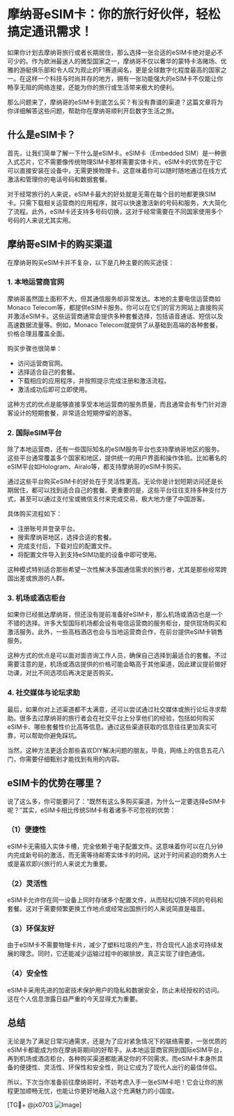 # 摩纳哥eSIM卡：你的旅行好伙伴，轻松搞定通讯需求！

如果你计划去摩纳哥旅行或者长期居住，那么选择一张合适的eSIM卡绝对是必不可少的。作为欧洲最迷人的微型国家之一，摩纳哥不仅以奢华的蒙特卡洛赌场、优雅的游艇俱乐部和令人叹为观止的F1赛道闻名，更是全球数字化程度最高的国家之一。在这样一个科技与时尚并存的地方，拥有一张功能强大的eSIM卡不仅能让你畅享无阻的网络连接，还能为你的旅行或生活带来极大的便利。

那么问题来了，摩纳哥的eSIM卡到底怎么买？有没有靠谱的渠道？这篇文章将为你详细解答这些问题，帮助你在摩纳哥顺利开启数字生活之旅。

## 什么是eSIM卡？

首先，让我们简单了解一下什么是eSIM卡。eSIM卡（Embedded SIM）是一种嵌入式芯片，它不需要像传统物理SIM卡那样需要实体卡片。eSIM卡的优势在于它可以直接安装在设备中，无需更换物理卡。这意味着你可以随时随地通过在线方式激活和管理你的电话号码和数据套餐。

对于经常旅行的人来说，eSIM卡最大的好处就是无需在每个目的地都更换SIM卡。只需下载相关运营商的应用程序，就可以快速激活新的号码和服务，大大简化了流程。此外，eSIM卡还支持多号码切换，这对于经常需要在不同国家使用多个号码的人来说尤其实用。

## 摩纳哥eSIM卡的购买渠道

在摩纳哥购买eSIM卡并不复杂，以下是几种主要的购买途径：

### 1. **本地运营商官网**

摩纳哥虽然国土面积不大，但其通信服务却非常发达。本地的主要电信运营商如Monaco Telecom等，都提供eSIM卡服务。你可以在它们的官方网站上直接购买并激活eSIM卡。这些运营商通常会提供多种套餐选择，包括语音通话、短信以及高速数据流量等。例如，Monaco Telecom就提供了从基础到高端的各种套餐，价格合理且覆盖全面。

购买步骤也很简单：
- 访问运营商官网。
- 选择适合自己的套餐。
- 下载相应的应用程序，并按照提示完成注册和激活流程。
- 激活成功后即可立即使用。

这种方式的优点是能够直接享受本地运营商的服务质量，而且通常会有专门针对游客设计的短期套餐，非常适合短期停留的游客。

### 2. **国际eSIM平台**

除了本地运营商，还有一些国际知名的eSIM服务平台也支持摩纳哥地区的服务。这些平台通常覆盖多个国家和地区，提供统一的用户界面和操作体验。比如著名的eSIM平台如Hologram、Airalo等，都支持摩纳哥的eSIM卡购买。

通过这些平台购买eSIM卡的好处在于灵活性更高。无论你是计划短期访问还是长期居住，都可以找到适合自己的套餐。更重要的是，这些平台往往支持多种支付方式，甚至可以通过支付宝或微信支付来完成交易，极大地方便了中国游客。

具体购买流程如下：
- 注册账号并登录平台。
- 搜索摩纳哥地区，选择合适的套餐。
- 完成支付后，下载对应的配置文件。
- 将配置文件导入到支持eSIM功能的设备中即可使用。

这种模式特别适合那些希望一次性解决多国通信需求的旅行者，尤其是那些经常跨国出差或旅游的人群。

### 3. **机场或酒店柜台**

如果你已经抵达摩纳哥，但还没有提前准备好eSIM卡，那么机场或酒店也是一个不错的选择。许多大型国际机场都会设有电信运营商的服务柜台，提供现场购买和激活服务。此外，一些高档酒店也会与当地运营商合作，在前台提供eSIM卡销售服务。

这种方式的优点是可以面对面咨询工作人员，确保自己选择到最适合的套餐。不过需要注意的是，机场或酒店提供的价格可能会略高于其他渠道，因此建议提前做好功课，对比不同选项后再决定是否购买。

### 4. **社交媒体与论坛求助**

最后，如果你对上述渠道都不太满意，还可以尝试通过社交媒体或旅行论坛寻求帮助。很多去过摩纳哥的旅行者会在社交平台上分享他们的经验，包括如何购买eSIM卡、哪些套餐性价比高等信息。通过这些渠道获取的信息往往更加真实可靠，可以帮助你避免踩坑。

当然，这种方法更适合那些喜欢DIY解决问题的朋友。毕竟，网络上的信息五花八门，你需要仔细甄别才能找到有用的内容。

## eSIM卡的优势在哪里？

说了这么多，你可能要问了：“既然有这么多购买渠道，为什么一定要选择eSIM卡呢？”其实，eSIM卡相比传统SIM卡有着诸多不可忽视的优势：

### （1）便捷性
eSIM卡无需插入实体卡槽，完全依赖于电子配置文件。这意味着你可以在几分钟内完成新号码的激活，而无需等待邮寄实体卡的时间。这对于时间紧迫的商务人士或是喜欢即兴旅行的人来说尤为重要。

### （2）灵活性
eSIM卡允许你在同一设备上同时存储多个配置文件，从而轻松切换不同的号码和套餐。这对于需要频繁更换工作地点或经常出国旅行的人来说简直是福音。

### （3）环保友好
由于eSIM卡不需要物理卡片，减少了塑料垃圾的产生，符合现代人追求可持续发展的理念。同时，它还能减少运输过程中的碳排放，真正实现了绿色通信。

### （4）安全性
eSIM卡采用先进的加密技术保护用户的隐私和数据安全，防止未经授权的访问。这在个人信息泄露日益严重的今天显得尤为重要。

## 总结

无论是为了满足日常沟通需求，还是为了应对紧急情况下的联络需要，一张优质的eSIM卡都能成为你在摩纳哥期间的好帮手。从本地运营商官网到国际eSIM平台，再到机场或酒店柜台，各种购买渠道都能满足你的不同需求。而eSIM卡本身所具备的便捷性、灵活性、环保性和安全性，则让它成为了现代人出行的最佳伴侣。

所以，下次当你准备前往摩纳哥时，不妨考虑入手一张eSIM卡吧！它会让你的旅程更加顺畅无忧，也能让你更好地融入这个充满魅力的小国度。

[TG💪+ @jx0703 ![Image](https://github.com/user-attachments/assets/dbca1d08-cadb-493c-b0ec-ad6f7a83f270)]